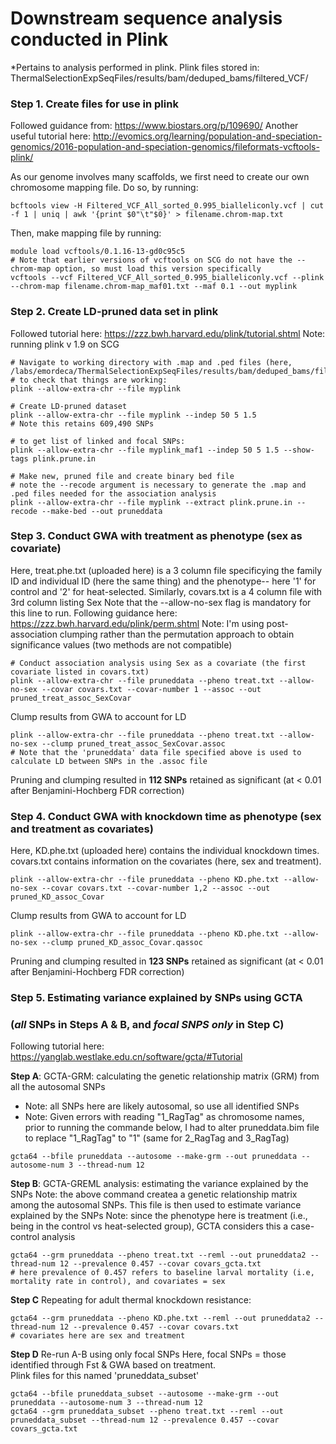 # Downstream sequence analysis conducted in Plink
*Pertains to analysis performed in plink.
Plink files stored in: ThermalSelectionExpSeqFiles/results/bam/deduped_bams/filtered_VCF/


### Step 1. Create files for use in plink 
Followed guidance from: https://www.biostars.org/p/109690/ 
Another useful tutorial here: http://evomics.org/learning/population-and-speciation-genomics/2016-population-and-speciation-genomics/fileformats-vcftools-plink/

As our genome involves many scaffolds, we first need to create our own chromosome mapping file. Do so, by running:
```
bcftools view -H Filtered_VCF_All_sorted_0.995_bialleliconly.vcf | cut -f 1 | uniq | awk '{print $0"\t"$0}' > filename.chrom-map.txt
```
Then, make mapping file by running:
```
module load vcftools/0.1.16-13-gd0c95c5
# Note that earlier versions of vcftools on SCG do not have the --chrom-map option, so must load this version specifically
vcftools --vcf Filtered_VCF_All_sorted_0.995_bialleliconly.vcf --plink --chrom-map filename.chrom-map_maf01.txt --maf 0.1 --out myplink
```

### Step 2. Create LD-pruned data set in plink 
Followed tutorial here: https://zzz.bwh.harvard.edu/plink/tutorial.shtml
Note: running plink v 1.9 on SCG 

```
# Navigate to working directory with .map and .ped files (here, /labs/emordeca/ThermalSelectionExpSeqFiles/results/bam/deduped_bams/filtered_VCF)
# to check that things are working:
plink --allow-extra-chr --file myplink

# Create LD-pruned dataset
plink --allow-extra-chr --file myplink --indep 50 5 1.5
# Note this retains 609,490 SNPs

# to get list of linked and focal SNPs:
plink --allow-extra-chr --file myplink_maf1 --indep 50 5 1.5 --show-tags plink.prune.in

# Make new, pruned file and create binary bed file
# note the --recode argument is necessary to generate the .map and .ped files needed for the association analysis
plink --allow-extra-chr --file myplink --extract plink.prune.in --recode --make-bed --out pruneddata
```

### Step 3. Conduct GWA with treatment as phenotype (sex as covariate)
Here, treat.phe.txt (uploaded here) is a 3 column file specificying the family ID and individual ID (here the same thing) and the phenotype-- here '1' for control and '2' for heat-selected. Similarly, covars.txt is a 4 column file with 3rd column listing Sex
Note that the --allow-no-sex flag is mandatory for this line to run.
Following guidance here: https://zzz.bwh.harvard.edu/plink/perm.shtml
Note: I'm using post-association clumping rather than the permutation approach to obtain significance values (two methods are not compatible)

```
# Conduct association analysis using Sex as a covariate (the first covariate listed in covars.txt)
plink --allow-extra-chr --file pruneddata --pheno treat.txt --allow-no-sex --covar covars.txt --covar-number 1 --assoc --out pruned_treat_assoc_SexCovar
```

Clump results from GWA to account for LD
```
plink --allow-extra-chr --file pruneddata --pheno treat.txt --allow-no-sex --clump pruned_treat_assoc_SexCovar.assoc
# Note that the 'pruneddata' data file specified above is used to calculate LD between SNPs in the .assoc file
```

Pruning and clumping resulted in **112 SNPs** retained as significant (at < 0.01 after Benjamini-Hochberg FDR correction)

### Step 4. Conduct GWA with knockdown time as phenotype (sex and treatment as covariates)
Here, KD.phe.txt (uploaded here) contains the individual knockdown times. covars.txt contains information on the covariates (here, sex and treatment).

```
plink --allow-extra-chr --file pruneddata --pheno KD.phe.txt --allow-no-sex --covar covars.txt --covar-number 1,2 --assoc --out pruned_KD_assoc_Covar

```

Clump results from GWA to account for LD
```
plink --allow-extra-chr --file pruneddata --pheno KD.phe.txt --allow-no-sex --clump pruned_KD_assoc_Covar.qassoc
```
Pruning and clumping resulted in **123 SNPs** retained as significant (at < 0.01 after Benjamini-Hochberg FDR correction)

### Step 5. Estimating variance explained by SNPs using GCTA
### (*all* SNPs in Steps A & B, and *focal SNPS only* in Step C)

Following tutorial here: https://yanglab.westlake.edu.cn/software/gcta/#Tutorial

**Step A**: GCTA-GRM: calculating the genetic relationship matrix (GRM) from all the autosomal SNPs
- Note: all SNPs here are likely autosomal, so use all identified SNPs  
- Note: Given errors with reading "1_RagTag" as chromosome names, prior to running the commande below, I had to alter pruneddata.bim file to replace "1_RagTag" to "1" (same for 2_RagTag and 3_RagTag)
```
gcta64 --bfile pruneddata --autosome --make-grm --out pruneddata --autosome-num 3 --thread-num 12
```

**Step B**: GCTA-GREML analysis: estimating the variance explained by the SNPs
Note: the above command createa a genetic relationship matrix among the autosomal SNPs. This file is then used to estimate variance explained by the SNPs
Note: since the phenotype here is treatment (i.e., being in the control vs heat-selected group), GCTA considers this a case-control analysis 
```
gcta64 --grm pruneddata --pheno treat.txt --reml --out pruneddata2 --thread-num 12 --prevalence 0.457 --covar covars_gcta.txt
# here prevalence of 0.457 refers to baseline larval mortality (i.e, mortality rate in control), and covariates = sex
```

**Step C** Repeating for adult thermal knockdown resistance:
```
gcta64 --grm pruneddata --pheno KD.phe.txt --reml --out pruneddata2 --thread-num 12 --prevalence 0.457 --covar covars.txt
# covariates here are sex and treatment
```

**Step D** Re-run A-B using only focal SNPs
Here, focal SNPs = those identified through Fst & GWA based on treatment.  
Plink files for this named 'pruneddata_subset'
```
gcta64 --bfile pruneddata_subset --autosome --make-grm --out pruneddata --autosome-num 3 --thread-num 12
gcta64 --grm pruneddata_subset --pheno treat.txt --reml --out pruneddata_subset --thread-num 12 --prevalence 0.457 --covar covars_gcta.txt
```




